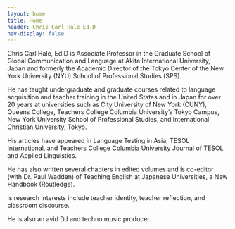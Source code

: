 ```yaml
---
layout: home
title: Home
header: Chris Carl Hale Ed.D
nav-display: false
---
```


Chris Carl Hale, Ed.D is Associate Professor in the Graduate School of Global Communication and Language at Akita International University, Japan and formerly the Academic Director of the Tokyo Center of the New York University (NYU) School of Professional Studies (SPS). 

He has taught undergraduate and graduate courses related to language acquisition and teacher training in the United States and in Japan for over 20 years at universities such as City University of New York (CUNY), Queens College, Teachers College Columbia University’s Tokyo Campus, New York University School of Professional Studies, and International Christian University, Tokyo.

His articles have appeared in Language Testing in Asia, TESOL International, and Teachers College Columbia University Journal of TESOL and Applied Linguistics. 

He has also written several chapters in edited volumes and is co-editor (with Dr. Paul Wadden) of Teaching English at Japanese Universities, a New Handbook (Routledge). 

is research interests include teacher identity, teacher reflection, and classroom discourse. 

He is also an avid DJ and techno music producer. 

